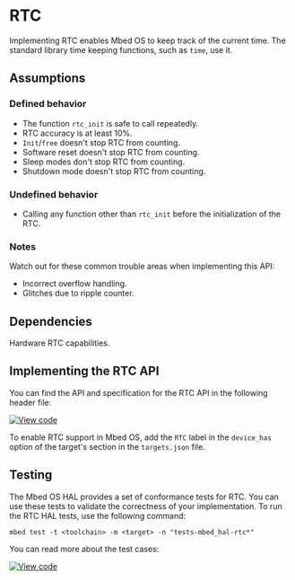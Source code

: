 <h1 id="rtc-port">RTC</h1>

Implementing RTC enables Mbed OS to keep track of the current time. The standard library time keeping functions, such as `time`, use it.

## Assumptions

### Defined behavior

- The function `rtc_init` is safe to call repeatedly.
- RTC accuracy is at least 10%.
- `Init`/`free` doesn't stop RTC from counting.
- Software reset doesn't stop RTC from counting.
- Sleep modes don't stop RTC from counting.
- Shutdown mode doesn't stop RTC from counting.

### Undefined behavior

- Calling any function other than `rtc_init` before the initialization of the RTC.

### Notes

Watch out for these common trouble areas when implementing this API:

- Incorrect overflow handling.
- Glitches due to ripple counter.

## Dependencies

Hardware RTC capabilities.

## Implementing the RTC API

You can find the API and specification for the RTC API in the following header file:

[![View code](https://www.mbed.com/embed/?type=library)](https://os.mbed.com/docs/v5.13/mbed-os-api-doxy/group__hal__rtc.html)

To enable RTC support in Mbed OS, add the `RTC` label in the `device_has` option of the target's section in the `targets.json` file.

## Testing

The Mbed OS HAL provides a set of conformance tests for RTC. You can use these tests to validate the correctness of your implementation. To run the RTC HAL tests, use the following command:

```
mbed test -t <toolchain> -m <target> -n "tests-mbed_hal-rtc*"
```

You can read more about the test cases:

 [![View code](https://www.mbed.com/embed/?type=library)](https://os.mbed.com/docs/v5.13/mbed-os-api-doxy/group__hal__rtc__tests.html)
